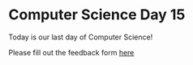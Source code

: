 # Computer Science Day 15

<link href="index.css" rel="stylesheet">

Today is our last day of Computer Science!

Please fill out the feedback form [here](https://forms.gle/dke4Nsfvcw1qBfoY8)